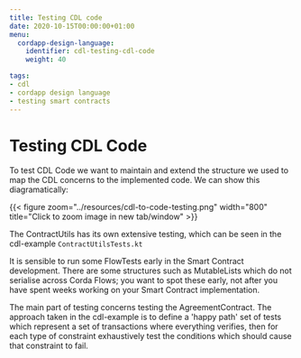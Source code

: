```yaml
---
title: Testing CDL code
date: 2020-10-15T00:00:00+01:00
menu:
  cordapp-design-language:
    identifier: cdl-testing-cdl-code
    weight: 40

tags:
- cdl
- cordapp design language
- testing smart contracts
---
```


# Testing CDL Code

To test CDL Code we want to maintain and extend the structure we used to map the CDL concerns to the implemented code. We can show this diagramatically:

{{< figure zoom="../resources/cdl-to-code-testing.png" width="800" title="Click to zoom image in new tab/window" >}}

The ContractUtils has its own extensive testing, which can be seen in the cdl-example `ContractUtilsTests.kt`

It is sensible to run some FlowTests early in the Smart Contract development. There are some structures such as MutableLists which do not serialise across Corda Flows; you want to spot these early, not after you have spent weeks working on your Smart Contract implementation.

The main part of testing concerns testing the AgreementContract. The approach taken in the cdl-example is to define a 'happy path' set of tests which represent a set of transactions where everything verifies, then for each type of constraint exhaustively test the conditions which should cause that constraint to fail.


